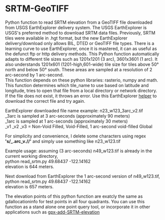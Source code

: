 # SRTM-GeoTIFF
Python function to read SRTM elevation from a GeoTIFF file downloaded from USGS EarthExplorer delivery system.
The USGS EarthExplorer is USGS's preferred method to download SRTM data files. Previously, SRTM tiles were available in .hgt format, but the new EarthExplorer delivery/download only allows BIL, DTED or GeoTIFF file types.
There is a learning curve to use EarthExplorer, once it is mastered, it can as useful as the defunct ftp or http delivery methods.
This Python function automatically adapts to different tile sizes such as 1201x1201 (3 arc), 3601x3601 (1 arc). It also understands 1201x601 (1201-high,601-wide) tile size for tiles above 50° north and below 50° south. These areas are sampled at a resolution of 2 arc-second by 1 arc-second.<br>
This function depends on these python libraries: rasterio, numpy and math.<br>
This function determines which tile_name to use based on latitude and longitude, tries to open that file from a local directory or network directory. If the file does not exist, it throws an error. Use this EarthExplorer [helper](https://github.com/nicholas-fong/SRTM-GeoTIFF/blob/main/EarthExplorer-howto.md) to download the correct file and try again.

EarthExplorer downloaded file name example: n23_w123_3arc_v2.tif<br>
_3arc is sampled at 3 arc-seconds (approximately 90 meters)<br>
_1arc is sampled at 1 arc-seconds (approximately 30 meters)<br>
_v1 _v2 _v3 = Non-Void Filled, Void-Filled, 1 arc-second void-filled Global<br>

For simplicity and convenience, I delete some characters using regex **'s/_.arc_v.//'**  and simply use something like n23_w123.tif

Example usage:
assuming (3 arc-seconds) n49_w123.tif is already in the current working directory,<br>
python read_srtm.py 49.68437 -122.14162<br>
elevation is 644 meters.

Next download from EarthExplorer the 1 arc-second version of n49_w123.tif,<br>
python read_srtm.py 49.68437 -122.14162<br>
elevation is 657 meters.

The elevation points of this python function are exatcly the same as gdallocationinfo for test points in all four quadrants. You can use this function as a stand alone one point query tool, or incorporate it in other applications such as [gpx-add-SRTM-elevation](https://github.com/nicholas-fong/gpx-add-SRTM-elevation)
